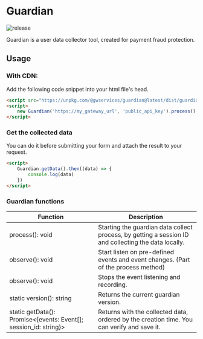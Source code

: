 # Guardian
![release](https://github.com/fluidpay/fluidpay-guardian/actions/workflows/release.yml/badge.svg)

Guardian is a user data collector tool, created for payment fraud protection.

## Usage

### With CDN:
Add the following code snippet into your html file's head.
```html
<script src="https://unpkg.com/@gwservices/guardian@latest/dist/guardian.umd.js"></script>
<script>
    new Guardian('https://my_gateway_url', 'public_api_key').process()
</script>
```

### Get the collected data
You can do it before submitting your form and attach the result to your request.
```html
<script>
    Guardian.getData().then((data) => {
        console.log(data)
    })
</script>
```

### Guardian functions

| Function                                                         | Description                                                                                          |
|------------------------------------------------------------------|------------------------------------------------------------------------------------------------------|
| process(): void                                                  | Starting the guardian data collect process, by getting a session ID and collecting the data locally. |
| observe(): void                                                  | Start listen on pre-defined events and event changes. (Part of the process method)                   |
| observe(): void                                                  | Stops the event listening and recording.                                                             |
| static version(): string                                         | Returns the current guardian version.                                                                |
| static getData(): Promise<{events: Event[]; session_id: string}> | Returns with the collected data, ordered by the creation time. You can verify and save it.           |
